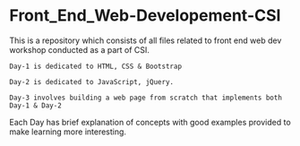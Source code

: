 # Front_End_Web-Developement-CSI

This is a repository which consists of all files related to front end web dev workshop conducted as a part of CSI.
```
Day-1 is dedicated to HTML, CSS & Bootstrap

Day-2 is dedicated to JavaScript, jQuery.

Day-3 involves building a web page from scratch that implements both Day-1 & Day-2
```
Each Day has brief explanation of concepts with good examples provided to make learning more interesting.
